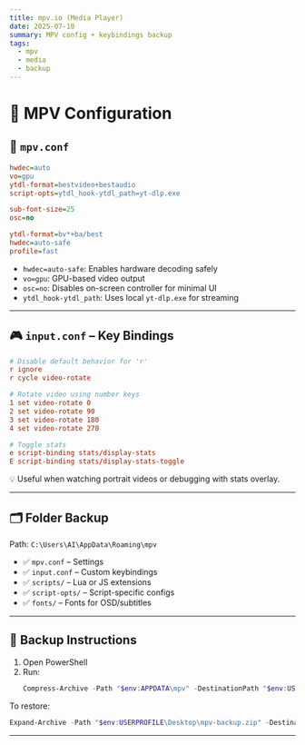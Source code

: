 ```yaml
---
title: mpv.io (Media Player)
date: 2025-07-10
summary: MPV config + keybindings backup
tags:
  - mpv
  - media
  - backup
---
```


# 🎥 MPV Configuration

## 📄 `mpv.conf`

```ini
hwdec=auto
vo=gpu
ytdl-format=bestvideo+bestaudio
script-opts=ytdl_hook-ytdl_path=yt-dlp.exe

sub-font-size=25
osc=no

ytdl-format=bv*+ba/best
hwdec=auto-safe
profile=fast
```

- `hwdec=auto-safe`: Enables hardware decoding safely
- `vo=gpu`: GPU-based video output
- `osc=no`: Disables on-screen controller for minimal UI
- `ytdl_hook-ytdl_path`: Uses local `yt-dlp.exe` for streaming

---

## 🎮 `input.conf` – Key Bindings

```conf
# Disable default behavior for 'r'
r ignore
r cycle video-rotate

# Rotate video using number keys
1 set video-rotate 0
2 set video-rotate 90
3 set video-rotate 180
4 set video-rotate 270

# Toggle stats
e script-binding stats/display-stats
E script-binding stats/display-stats-toggle
```

💡 Useful when watching portrait videos or debugging with stats overlay.

---

## 🗂 Folder Backup

Path: `C:\Users\AI\AppData\Roaming\mpv`

- ✅ `mpv.conf` – Settings
- ✅ `input.conf` – Custom keybindings
- ✅ `scripts/` – Lua or JS extensions
- ✅ `script-opts/` – Script-specific configs
- ✅ `fonts/` – Fonts for OSD/subtitles

---

## 🔄 Backup Instructions

1. Open PowerShell
2. Run:
   ```powershell
   Compress-Archive -Path "$env:APPDATA\mpv" -DestinationPath "$env:USERPROFILE\Desktop\mpv-backup.zip"
   ```

To restore:
```powershell
Expand-Archive -Path "$env:USERPROFILE\Desktop\mpv-backup.zip" -DestinationPath "$env:APPDATA"
```

---


